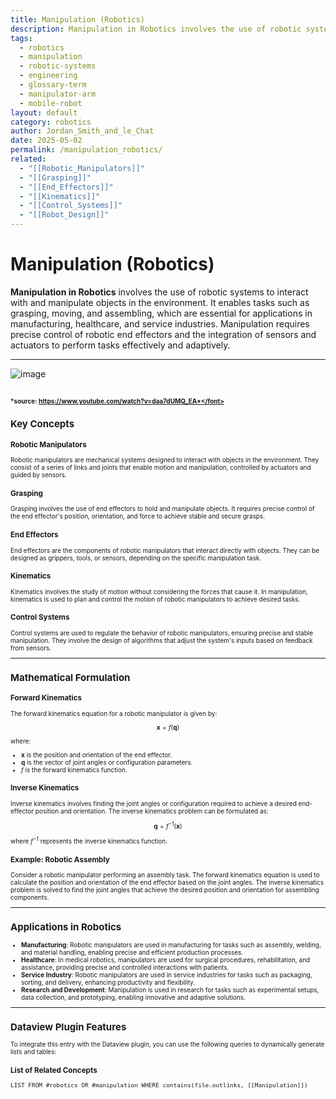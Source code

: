 ```yaml
---
title: Manipulation (Robotics)
description: Manipulation in Robotics involves the use of robotic systems to interact with and manipulate objects in the environment, enabling tasks such as grasping, moving, and assembling.
tags:
  - robotics
  - manipulation
  - robotic-systems
  - engineering
  - glossary-term
  - manipulator-arm
  - mobile-robot
layout: default
category: robotics
author: Jordan_Smith_and_le_Chat
date: 2025-05-02
permalink: /manipulation_robotics/
related:
  - "[[Robotic_Manipulators]]"
  - "[[Grasping]]"
  - "[[End_Effectors]]"
  - "[[Kinematics]]"
  - "[[Control_Systems]]"
  - "[[Robot_Design]]"
---
```


# Manipulation (Robotics)

**Manipulation in Robotics** involves the use of robotic systems to interact with and manipulate objects in the environment. It enables tasks such as grasping, moving, and assembling, which are essential for applications in manufacturing, healthcare, and service industries. Manipulation requires precise control of robotic end effectors and the integration of sensors and actuators to perform tasks effectively and adaptively.

---
![image](https://github.com/user-attachments/assets/f247b423-b004-4ab3-b93d-fe0bddade3db)

<font size=1>*source: https://www.youtube.com/watch?v=daa7dUMQ_EA*</font>
---

## Key Concepts

### Robotic Manipulators

Robotic manipulators are mechanical systems designed to interact with objects in the environment. They consist of a series of links and joints that enable motion and manipulation, controlled by actuators and guided by sensors.

### Grasping

Grasping involves the use of end effectors to hold and manipulate objects. It requires precise control of the end effector's position, orientation, and force to achieve stable and secure grasps.

### End Effectors

End effectors are the components of robotic manipulators that interact directly with objects. They can be designed as grippers, tools, or sensors, depending on the specific manipulation task.

### Kinematics

Kinematics involves the study of motion without considering the forces that cause it. In manipulation, kinematics is used to plan and control the motion of robotic manipulators to achieve desired tasks.

### Control Systems

Control systems are used to regulate the behavior of robotic manipulators, ensuring precise and stable manipulation. They involve the design of algorithms that adjust the system's inputs based on feedback from sensors.

---

## Mathematical Formulation

### Forward Kinematics

The forward kinematics equation for a robotic manipulator is given by:

$$
\mathbf{x} = f(\mathbf{q})
$$

where:
- $\mathbf{x}$ is the position and orientation of the end effector.
- $\mathbf{q}$ is the vector of joint angles or configuration parameters.
- $f$ is the forward kinematics function.

### Inverse Kinematics

Inverse kinematics involves finding the joint angles or configuration required to achieve a desired end-effector position and orientation. The inverse kinematics problem can be formulated as:

$$
\mathbf{q} = f^{-1}(\mathbf{x})
$$

where $f^{-1}$ represents the inverse kinematics function.

### Example: Robotic Assembly

Consider a robotic manipulator performing an assembly task. The forward kinematics equation is used to calculate the position and orientation of the end effector based on the joint angles. The inverse kinematics problem is solved to find the joint angles that achieve the desired position and orientation for assembling components.

---

## Applications in Robotics

- **Manufacturing**: Robotic manipulators are used in manufacturing for tasks such as assembly, welding, and material handling, enabling precise and efficient production processes.
- **Healthcare**: In medical robotics, manipulators are used for surgical procedures, rehabilitation, and assistance, providing precise and controlled interactions with patients.
- **Service Industry**: Robotic manipulators are used in service industries for tasks such as packaging, sorting, and delivery, enhancing productivity and flexibility.
- **Research and Development**: Manipulation is used in research for tasks such as experimental setups, data collection, and prototyping, enabling innovative and adaptive solutions.

---

## Dataview Plugin Features

To integrate this entry with the Dataview plugin, you can use the following queries to dynamically generate lists and tables:

### List of Related Concepts

```dataview
LIST FROM #robotics OR #manipulation WHERE contains(file.outlinks, [[Manipulation]])
